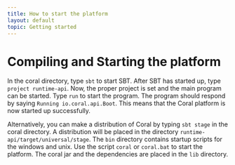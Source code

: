 ```yaml
---
title: How to start the platform
layout: default
topic: Getting started
---
```

<!--
   Licensed to the Apache Software Foundation (ASF) under one or more
   contributor license agreements.  See the NOTICE file distributed with
   this work for additional information regarding copyright ownership.
   The ASF licenses this file to You under the Apache License, Version 2.0
   (the "License"); you may not use this file except in compliance with
   the License.  You may obtain a copy of the License at

       http://www.apache.org/licenses/LICENSE-2.0

   Unless required by applicable law or agreed to in writing, software
   distributed under the License is distributed on an "AS IS" BASIS,
   WITHOUT WARRANTIES OR CONDITIONS OF ANY KIND, either express or implied.
   See the License for the specific language governing permissions and
   limitations under the License.
-->

# Compiling and Starting the platform

In the coral directory, type `sbt` to start SBT. After SBT has started up, type `project runtime-api`.
Now, the proper project is set and the main program can be started.
Type `run` to start the program. The program should respond by saying `Running io.coral.api.Boot`. This means that the Coral platform is now started up successfully.

Alternatively, you can make a distribution of Coral by typing `sbt stage` in the coral directory. A distribution will be placed in the directory `runtime-api/target/universal/stage`.
The `bin` directory contains startup scripts for the windows and unix. Use the script `coral` or `coral.bat` to start the platform. The coral jar and the dependencies are placed in the `lib` directory.